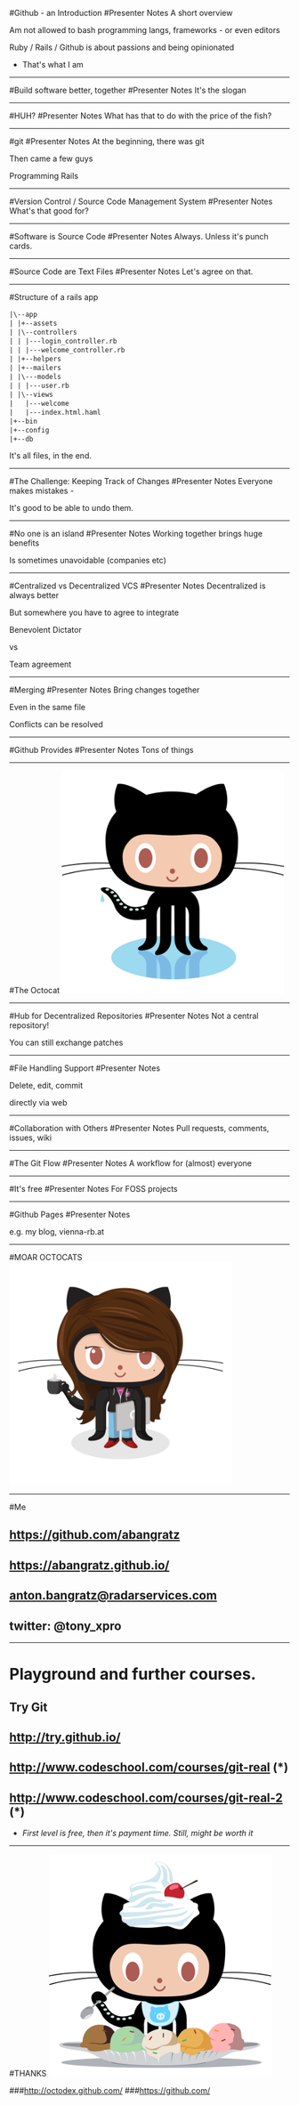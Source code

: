 #Github - an Introduction
#Presenter Notes
A short overview

Am not allowed to bash programming langs, frameworks - or even editors

Ruby / Rails / Github is about passions and being opinionated

- That's what I am

---
#Build software better, together
#Presenter Notes
It's the slogan

---
#HUH?
#Presenter Notes
What has that to do with the price of the fish?

---
#git
#Presenter Notes
At the beginning, there was git

Then came a few guys

Programming Rails

---
#Version Control / Source Code Management System
#Presenter Notes
What's that good for?

---
#Software is Source Code
#Presenter Notes
Always. Unless it's punch cards.

---
#Source Code are Text Files
#Presenter Notes
Let's agree on that.

---
#Structure of a rails app

    |\--app
    | |+--assets
    | |\--controllers
    | | |---login_controller.rb
    | | |---welcome_controller.rb
    | |+--helpers
    | |+--mailers
    | |\---models
    | | |---user.rb
    | |\--views
    |   |---welcome
    |   |---index.html.haml
    |+--bin
    |+--config
    |+--db

It's all files, in the end.

---
#The Challenge: Keeping Track of Changes
#Presenter Notes
Everyone makes mistakes -

It's good to be able to undo them.

---
#No one is an island
#Presenter Notes
Working together brings huge benefits

Is sometimes unavoidable (companies etc)

---
#Centralized vs Decentralized VCS
#Presenter Notes
Decentralized is always better

But somewhere you have to agree to integrate

Benevolent Dictator

vs

Team agreement

---
#Merging
#Presenter Notes
Bring changes together

Even in the same file

Conflicts can be resolved

---
#Github Provides
#Presenter Notes
Tons of things

---
#The Octocat
<img src='original.png' alt='original' height=400 width=400 />

---
#Hub for Decentralized Repositories
#Presenter Notes
Not a central repository!

You can still exchange patches

---
#File Handling Support
#Presenter Notes

Delete, edit, commit

directly via web

---
#Collaboration with Others
#Presenter Notes
Pull requests, comments, issues, wiki

---
#The Git Flow
#Presenter Notes
A workflow for (almost) everyone

---
#It's free
#Presenter Notes
For FOSS projects

---
#Github Pages
#Presenter Notes

e.g. my blog, vienna-rb.at

---
#MOAR OCTOCATS
<img src='femalecodertocat.png' alt='femalecodertocat' height=400 width=400 />

---
#Me

## https://github.com/abangratz
## https://abangratz.github.io/
## anton.bangratz@radarservices.com
## twitter: @tony_xpro

---
# Playground and further courses.

## Try Git

## http://try.github.io/
## http://www.codeschool.com/courses/git-real (*)
## http://www.codeschool.com/courses/git-real-2 (*)

* _First level is free, then it's payment time. Still, might be worth it_

---
#THANKS
<img src='cherryontop-o-cat.png' alt='cherryontop-o-cat' height=400 width=400 />

###http://octodex.github.com/
###https://github.com/
